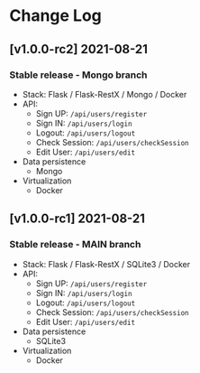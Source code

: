 # Change Log

## [v1.0.0-rc2] 2021-08-21

### Stable release - Mongo branch

- Stack: Flask / Flask-RestX / Mongo / Docker
- API:
  - Sign UP: `/api/users/register`
  - Sign IN: `/api/users/login`
  - Logout: `/api/users/logout`
  - Check Session: `/api/users/checkSession`
  - Edit User: `/api/users/edit`
- Data persistence
  - Mongo
- Virtualization
  - Docker
  
## [v1.0.0-rc1] 2021-08-21

### Stable release - MAIN branch

- Stack: Flask / Flask-RestX / SQLite3 / Docker
- API:
  - Sign UP: `/api/users/register`
  - Sign IN: `/api/users/login`
  - Logout: `/api/users/logout`
  - Check Session: `/api/users/checkSession`
  - Edit User: `/api/users/edit`
- Data persistence
  - SQLite3
- Virtualization
  - Docker
